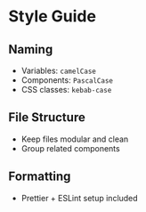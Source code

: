 # Style Guide

## Naming

- Variables: `camelCase`
- Components: `PascalCase`
- CSS classes: `kebab-case`

## File Structure

- Keep files modular and clean
- Group related components

## Formatting

- Prettier + ESLint setup included
